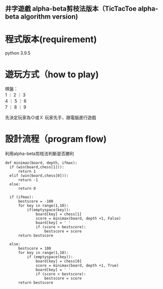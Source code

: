 ## 井字遊戲 alpha-beta剪枝法版本（TicTacToe alpha-beta algorithm version)

# 程式版本(requirement)
  python 3.9.5
  
# 遊玩方式（how to play)
 棋盤：  
 1 ｜ 2 ｜ 3    
 4 ｜ 5 ｜ 6   
 7 ｜ 8 ｜ 9  
  
  先決定玩家為Ｏ或Ｘ
  玩家先手，跟電腦進行遊戲
  
# 設計流程（program flow)
  利用alpha-beta剪枝法判斷是否勝利
  ```
  def minimax(board, depth, ifmax):
    if (win(board,chess[1])):
        return 1
    elif (win(board,chess[0])):
        return -1
    else:
        return 0

    if (ifmax):
        bestscore = -100
        for key in range(1,10):
            if(emptyspace(key)):
                board[key] = chess[1]
                score = minimax(board, depth +1, False)
                board[key] = ' '
                if (score > bestscore):
                    bestscore = score
        return bestscore

    else:
        bestscore = 100
        for key in range(1,10):
            if (emptyspace(key)):
                board[key] = chess[0]
                score = minimax(board, depth +1, True)
                board[key] = ' '
                if (score < bestscore):
                    bestscore = score
        return bestscore
  ```
